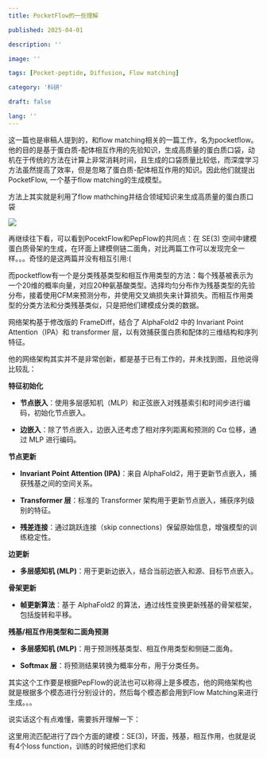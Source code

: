 ```yaml
---
title: PocketFlow的一些理解

published: 2025-04-01

description: ''

image: ''

tags: [Pocket-peptide, Diffusion, Flow matching]

category: '科研'

draft: false

lang: ''
---
```


这一篇也是审稿人提到的，和flow matching相关的一篇工作，名为pocketflow。他的目的是基于蛋白质-配体相互作用的先验知识，生成高质量的蛋白质口袋，动机在于传统的方法在计算上非常消耗时间，且生成的口袋质量比较低，而深度学习方法虽然提高了效率，但是忽略了蛋白质-配体相互作用的知识。因此他们就提出PocketFlow, 一个基于flow matching的生成模型。

方法上其实就是利用了flow mathching并结合领域知识来生成高质量的蛋白质口袋

![](https://lightwheel.feishu.cn/space/api/box/stream/download/asynccode/?code=MjQwYjg1Nzg0NjQ1YzY4MWU1NjI0YTU2YjUxZWU1NTBfZ0JlV005aEgwWEllSXVGbGtsWGtoUklMV2E1Uld3T0lfVG9rZW46RUlKa2JaT3VVb3hIMEl4bWdJbmNNSDN1bmFnXzE3NDM1NzgwODM6MTc0MzU4MTY4M19WNA)

再继续往下看，可以看到PocektFlow和PepFlow的共同点：在 SE(3) 空间中建模蛋白质骨架的生成，在环面上建模侧链二面角，对比两篇工作可以发现完全一样。。。奇怪的是这两篇并没有相互引用:(

而pocketflow有一个是分类残基类型和相互作用类型的方法：每个残基被表示为一个20维的概率向量，对应20种氨基酸类型。选择均匀分布作为残基类型的先验分布，接着使用CFM来预测分布，并使用交叉熵损失来计算损失。而相互作用类型的分类方法和分类残基类似，只是把他们建模成分类的数据。

网络架构基于修改版的 FrameDiff，结合了 AlphaFold2 中的 Invariant Point Attention（IPA）和 transformer 层，以有效捕获蛋白质和配体的三维结构和序列特征。

他的网络架构其实并不是非常创新，都是基于已有工作的，并未找到图，且他说得比较乱：

**特征初始化**

- **节点嵌入**：使用多层感知机（MLP）和正弦嵌入对残基索引和时间步进行编码，初始化节点嵌入。

- **边嵌入**：除了节点嵌入，边嵌入还考虑了相对序列距离和预测的 Cα 位移，通过 MLP 进行编码。

**节点更新**

- **Invariant Point Attention (IPA)**：来自 AlphaFold2，用于更新节点嵌入，捕获残基之间的空间关系。

- **Transformer 层**：标准的 Transformer 架构用于更新节点嵌入，捕获序列级别的特征。

- **残差连接**：通过跳跃连接（skip connections）保留原始信息，增强模型的训练稳定性。

**边更新**

- **多层感知机 (MLP)**：用于更新边嵌入，结合当前边嵌入和源、目标节点嵌入。

**骨架更新**

- **帧更新算法**：基于 AlphaFold2 的算法，通过线性变换更新残基的骨架框架，包括旋转和平移。

**残基/相互作用类型和二面角预测**

- **多层感知机 (MLP)**：用于预测残基类型、相互作用类型和侧链二面角。

- **Softmax 层**：将预测结果转换为概率分布，用于分类任务。

其实这个工作要是根据PepFlow的说法也可以称得上是多模态，他的网络架构也就是根据多个模态进行分别设计的，然后每个模态都会用到Flow Matching来进行生成。。。

说实话这个有点难懂，需要拆开理解一下：

这里用流匹配进行了四个方面的建模：SE(3)，环面，残基，相互作用，也就是说有4个loss function，训练的时候把他们求和
